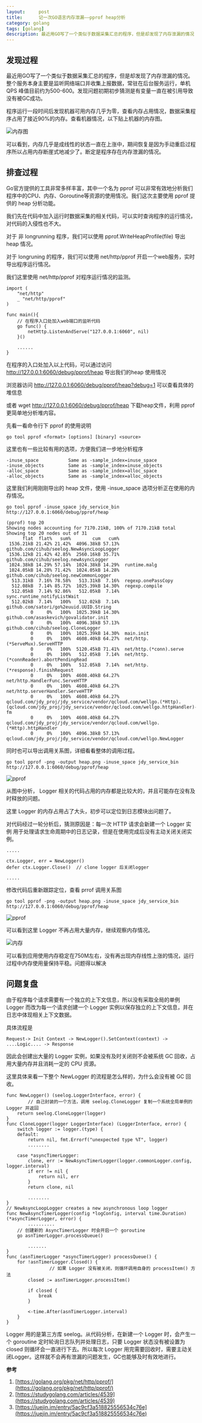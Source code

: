 ```yaml
---
layout:     post
title:      记一次GO语言内存泄漏——pprof heap分析
category: golang
tags: [golang]
description: 最近用GO写了一个类似于数据采集汇总的程序，但是却发现了内存泄漏的情况
---
```



## 发现过程

最近用GO写了一个类似于数据采集汇总的程序，但是却发现了内存泄漏的情况。整个服务本身主要是监听网络端口并收集上报数据，常驻在后台服务运行，单机 QPS 峰值目前约为500-600。发现问题初期初步猜测是有变量一直在被引用导致没有被GC成功。

程序运行一段时间后发现机器可用内存几乎为零，查看内存占用情况，数据采集程序占用了接近90%的内存。查看机器情况，以下贴上机器的内存图。

![内存图](/images/pprof_heap/mem.png)

可以看到，内存几乎是成线性的状态一直在上涨中，期间恢复是因为手动重启过程序所以占用内存断崖式地减少了。断定是程序存在内存泄漏的情况。

## 排查过程

Go官方提供的工具非常多样丰富，其中一个名为 pprof 可以非常有效地分析我们程序中的CPU、内存、Goroutine等资源的使用情况。我们这次主要使用 pprof 提供的 heap 分析功能。

我们先在代码中加入运行时数据采集的相关代码，可以实时查询程序的运行情况，对代码的入侵性也不大。

对于 非 longrunning 程序，我们可以使用  pprof.WriteHeapProfile(file)  导出 heap 情况。

对于 longruning 的程序，我们可以使用 net/http/pprof 开启一个web服务，实时导出程序运行情况。

我们这里使用 net/http/pprof 对程序运行情况的监测。

```
import (
    "net/http"
    _ "net/http/pprof"
)

func main(){
    // 在程序入口处加入web端口的监听代码
    go func() {
        netHttp.ListenAndServe("127.0.0.1:6060", nil)
    }()

    ......
}
```

 在程序的入口处加入以上代码，可以通过访问 http://127.0.0.1:6060/debug/pprof/heap 导出我们的heap 使用情况

浏览器访问 http://127.0.0.1:6060/debug/pprof/heap?debug=1 可以查看具体的堆信息

或者  wget http://127.0.0.1:6060/debug/pprof/heap  下载heap文件，利用 pprof 更简单地分析堆内容。

先看一看命令行下 pprof 的使用说明

```
go tool pprof <format> [options] [binary] <source>
```

 这里也有一些比较有用的选项，方便我们进一步地分析程序

```
-inuse_space           Same as -sample_index=inuse_space
-inuse_objects         Same as -sample_index=inuse_objects
-alloc_space           Same as -sample_index=alloc_space
-alloc_objects         Same as -sample_index=alloc_objects
```

这里我们利用刚刚导出的 heap 文件，使用 -insue_space 选项分析正在使用的内存情况。

```
go tool pprof -inuse_space jdy_service_bin http://127.0.0.1:6060/debug/pprof/heap

(pprof) top 20
Showing nodes accounting for 7170.21kB, 100% of 7170.21kB total
Showing top 20 nodes out of 31
      flat  flat%   sum%        cum   cum%
 1536.21kB 21.42% 21.42%  4096.38kB 57.13%  github.com/cihub/seelog.NewAsyncLoopLogger
 1536.12kB 21.42% 42.85%  2560.16kB 35.71%  github.com/cihub/seelog.newAsyncLogger
 1024.38kB 14.29% 57.14%  1024.38kB 14.29%  runtime.malg
 1024.05kB 14.28% 71.42%  1024.05kB 14.28%  github.com/cihub/seelog.newCommonLogger
  513.31kB  7.16% 78.58%   513.31kB  7.16%  regexp.onePassCopy
  512.08kB  7.14% 85.72%  1025.39kB 14.30%  regexp.compile
  512.05kB  7.14% 92.86%   512.05kB  7.14%  sync.runtime_notifyListWait
  512.02kB  7.14%   100%   512.02kB  7.14%  github.com/satori/go%2euuid.UUID.String
         0     0%   100%  1025.39kB 14.30%  github.com/asaskevich/govalidator.init
         0     0%   100%  4096.38kB 57.13%  github.com/cihub/seelog.CloneLogger
         0     0%   100%  1025.39kB 14.30%  main.init
         0     0%   100%  4608.40kB 64.27%  net/http.(*ServeMux).ServeHTTP
         0     0%   100%  5120.45kB 71.41%  net/http.(*conn).serve
         0     0%   100%   512.05kB  7.14%  net/http.(*connReader).abortPendingRead
         0     0%   100%   512.05kB  7.14%  net/http.(*response).finishRequest
         0     0%   100%  4608.40kB 64.27%  net/http.HandlerFunc.ServeHTTP
         0     0%   100%  4608.40kB 64.27%  net/http.serverHandler.ServeHTTP
         0     0%   100%  4608.40kB 64.27%  qcloud.com/jdy_proj/jdy_service/vendor/qcloud.com/wellgo.(*Http).(qcloud.com/jdy_proj/jdy_service/vendor/qcloud.com/wellgo.httpHandler)-fm
         0     0%   100%  4608.40kB 64.27%  qcloud.com/jdy_proj/jdy_service/vendor/qcloud.com/wellgo.(*Http).httpHandler
         0     0%   100%  4096.38kB 57.13%  qcloud.com/jdy_proj/jdy_service/vendor/qcloud.com/wellgo.NewLogger
```

同时也可以导出调用关系图，详细看看整体的调用过程。

```
go tool pprof -png -output heap.png -inuse_space jdy_service_bin http://127.0.0.1:6060/debug/pprof/heap
```

![pprof](/images/pprof_heap/pprof1.png)

从图中分析， Logger 相关的代码占用的内存都是比较大的，并且可能存在没有及时释放的问题。

这里 Logger 的内存占用占了大头，初步可以定位到日志模块出问题了。

对代码经过一轮分析后，猜测原因是：每一次 HTTP 请求会新建一个 Logger 实例 用于处理请求生命周期中的日志记录，但是在使用完成后没有主动关闭关闭实例。

```
.....

ctx.Logger, err = NewLogger()
defer ctx.Logger.Close()  // clone logger 后关闭logger

.....
```

 修改代码后重新跟踪定位，查看 prrof 调用关系图

```
go tool pprof -png -output heap.png -inuse_space jdy_service_bin http://127.0.0.1:6060/debug/pprof/heap
 ```

![pprof](/images/pprof_heap/pprof2.png)

可以看到这里 Logger 不再占用大量内存，继续观察内存情况。

![内存](/images/pprof_heap/mem2.png)

可以看到应用使用内存稳定在750M左右，没有再出现内存线性上涨的情况，运行过程中内存使用量保持平稳。问题得以解决

## 问题复盘

由于程序每个请求需要有一个独立的上下文信息，所以没有采取全局的单例 Logger 而改为每一个请求创建一个 Logger 实例以保存独立的上下文信息，并在日志中体现相关上下文数据。

具体流程是

```
Request-> Init Context -> NewLogger().SetContext(context) -> ....Logic.... -> Response
```

因此会创建出大量的 Logger 实例，如果没有及时关闭则不会被系统 GC 回收，占用大量内存并且消耗一定的 CPU 资源。

这里具体来看一下整个 NewLogger 的流程是怎么样的，为什么会没有被 GC 回收。

```
func NewLogger() (seelog.LoggerInterface, error) {
        // 自己封装的一个方法，调用 seelog.CloneLogger 复制一个系统全局单例的 Logger 并返回
	return seelog.CloneLogger(logger)
}
func CloneLogger(logger LoggerInterface) (LoggerInterface, error) {
	switch logger := logger.(type) {
	default:
		return nil, fmt.Errorf("unexpected type %T", logger)
        ........
	
	case *asyncTimerLogger:
		clone, err := NewAsyncTimerLogger(logger.commonLogger.config, logger.interval)
		if err != nil {
			return nil, err
		}
		return clone, nil
	
        ........
}
// NewAsyncLoopLogger creates a new asynchronous loop logger
func NewAsyncTimerLogger(config *logConfig, interval time.Duration) (*asyncTimerLogger, error) {
        ..........
	// 创建新的 AsyncTimerLogger 时会开启一个 goroutine
	go asnTimerLogger.processQueue()
	
        .......
}
func (asnTimerLogger *asyncTimerLogger) processQueue() {
	for !asnTimerLogger.Closed() {
                // 如果 Logger 没有被关闭，则循环调用自身的 processItem() 方法
		closed := asnTimerLogger.processItem()

		if closed {
			break
		}

		<-time.After(asnTimerLogger.interval)
	}
}
```

Logger 用的是第三方库 seelog。从代码分析，在新建一个 Logger 时，会产生一个 goroutine 定时轮询日志队列并处理日志，只要 Logger 状态没有被设置为 closed 则循环会一直进行下去。所以每次 Logger 用完需要回收时，需要主动关闭Logger。这样就不会再有泄漏的问题发生，GC也能够及时有效地进行。


**参考**

1. [https://golang.org/pkg/net/http/pprof/](https://golang.org/pkg/net/http/pprof/)
2. [https://studygolang.com/articles/4539](https://studygolang.com/articles/4539)
3. [https://juejin.im/entry/5ac9cf3a518825556534c76e](https://juejin.im/entry/5ac9cf3a518825556534c76e)
